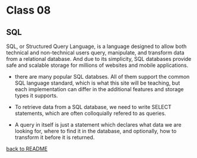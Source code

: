 # Class 08

## SQL

SQL, or Structured Query Language, is a language designed to allow both technical and non-technical users query, manipulate, and transform data from a relational database. And due to its simplicity, SQL databases provide safe and scalable storage for millions of websites and mobile applications.

- there are many popular SQL databses. All of them support the common SQL language standard, which is what this site will be teaching, but each implementation can differ in the additional features and storage types it supports.

- To retrieve data from a SQL database, we need to write SELECT statements, which are often colloquially refered to as queries.

- A query in itself is just a statement which declares what data we are looking for, where to find it in the database, and optionally, how to transform it before it is returned.

[back to README](README.md)
